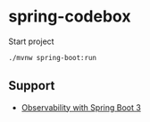 # spring-codebox

Start project
```bash
./mvnw spring-boot:run
```

## Support
* [Observability with Spring Boot 3](https://spring.io/blog/2022/10/12/observability-with-spring-boot-3)